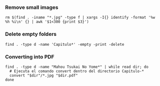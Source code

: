 ### Remove small images
```
rm $(find . -iname "*.jpg" -type f | xargs -I{} identify -format '%w %h %i\n' {} | awk '$1<300 {print $3}')
```
### Delete empty folders
```
find . -type d -name 'Capitulo*' -empty -print -delete
```
### Converting into PDF
```
find . -type d -name "Mahou Tsukai No Yome*" | while read dir; do
  # Ejecuta el comando convert dentro del directorio Capitulo-*
  convert "$dir"/*.jpg "$dir.pdf"
done
```
